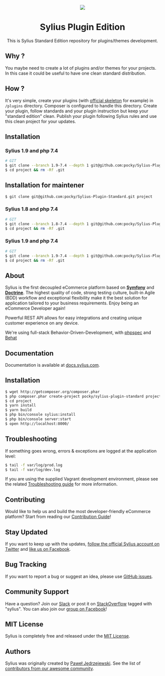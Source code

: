 <p align="center">
    <a href="https://sylius.com" target="_blank">
        <img src="https://demo.sylius.com/assets/shop/img/logo.png" />
    </a>
</p>

<h1 align="center">Sylius Plugin Edition</h1>

<p align="center">This is Sylius Standard Edition repository for plugins/themes development.</p>

Why ?
-----

You maybe need to create a lot of plugins and/or themes for your projects. In this case it could be useful to
have one clean standard distribution.

How ?
-----

It's very simple, create your plugins (with [official skeleton](https://github.com/Sylius/PluginSkeleton) for example)
in `/plugins` directory. Composer is configured to handle this directory. Create your plugin, follow standards and your
plugin instruction but keep your "standard edition" clean. Publish your plugin following Sylius rules and use this
clean project for your updates.

Installation
------------
### Sylius 1.9 and php 7.4

```bash
# GIT
$ git clone --branch 1.9-7.4 --depth 1 git@github.com:pocky/Sylius-Plugin-Standard.git project
$ cd project && rm -Rf .git
```
Installation for maintener
------------
```bash
$ git clone git@github.com:pocky/Sylius-Plugin-Standard.git project
```

### Sylius 1.8 and php 7.4

```bash
# GIT
$ git clone --branch 1.8-7.4 --depth 1 git@github.com:pocky/Sylius-Plugin-Standard.git project
$ cd project && rm -Rf .git
```

### Sylius 1.9 and php 7.4

```bash
# GIT
$ git clone --branch 1.9-7.4 --depth 1 git@github.com:pocky/Sylius-Plugin-Standard.git project
$ cd project && rm -Rf .git
```

About
-----

Sylius is the first decoupled eCommerce platform based on [**Symfony**](http://symfony.com) and [**Doctrine**](http://doctrine-project.org). 
The highest quality of code, strong testing culture, built-in Agile (BDD) workflow and exceptional flexibility make it the best solution for application tailored to your business requirements. 
Enjoy being an eCommerce Developer again!

Powerful REST API allows for easy integrations and creating unique customer experience on any device.

We're using full-stack Behavior-Driven-Development, with [phpspec](http://phpspec.net) and [Behat](http://behat.org)

Documentation
-------------

Documentation is available at [docs.sylius.com](http://docs.sylius.com).

Installation
------------

```bash
$ wget http://getcomposer.org/composer.phar
$ php composer.phar create-project pocky/sylius-plugin-standard project
$ cd project
$ yarn install
$ yarn build
$ php bin/console sylius:install
$ php bin/console server:start
$ open http://localhost:8000/
```

Troubleshooting
---------------

If something goes wrong, errors & exceptions are logged at the application level:

```bash
$ tail -f var/log/prod.log
$ tail -f var/log/dev.log
```

If you are using the supplied Vagrant development environment, please see the related [Troubleshooting guide](etc/vagrant/README.md#Troubleshooting) for more information.

Contributing
------------

Would like to help us and build the most developer-friendly eCommerce platform? Start from reading our [Contribution Guide](https://docs.sylius.com/en/latest/contributing/)!

Stay Updated
------------

If you want to keep up with the updates, [follow the official Sylius account on Twitter](http://twitter.com/Sylius) and [like us on Facebook](https://www.facebook.com/SyliusEcommerce/).

Bug Tracking
------------

If you want to report a bug or suggest an idea, please use [GitHub issues](https://github.com/Sylius/Sylius/issues).

Community Support
-----------------

Have a question? Join our [Slack](https://slackinvite.me/to/sylius-devs) or post it on [StackOverflow](http://stackoverflow.com) tagged with "sylius". You can also join our [group on Facebook](https://www.facebook.com/groups/sylius/)!

MIT License
-----------

Sylius is completely free and released under the [MIT License](https://github.com/Sylius/Sylius/blob/master/LICENSE).

Authors
-------

Sylius was originally created by [Paweł Jędrzejewski](http://pjedrzejewski.com).
See the list of [contributors from our awesome community](https://github.com/Sylius/Sylius/contributors).
